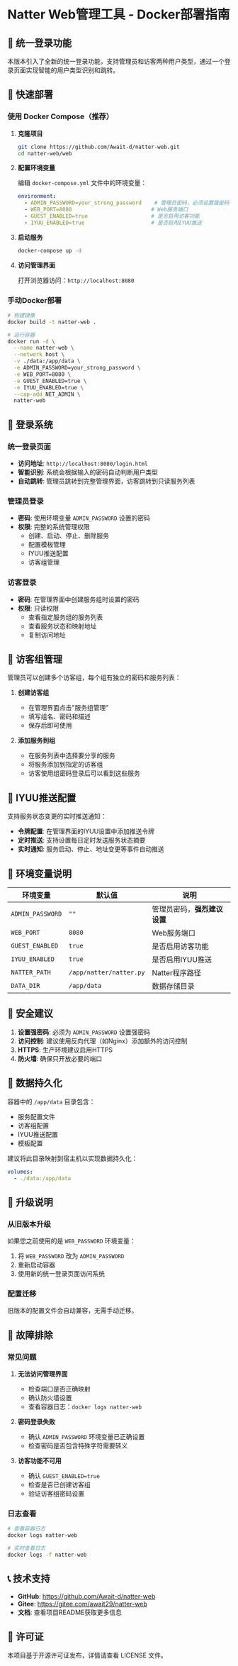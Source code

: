 # Natter Web管理工具 - Docker部署指南

## 🚀 统一登录功能

本版本引入了全新的统一登录功能，支持管理员和访客两种用户类型，通过一个登录页面实现智能的用户类型识别和跳转。

## 🔧 快速部署

### 使用 Docker Compose（推荐）

1. **克隆项目**
   ```bash
   git clone https://github.com/Await-d/natter-web.git
   cd natter-web/web
   ```

2. **配置环境变量**
   
   编辑 `docker-compose.yml` 文件中的环境变量：
   
   ```yaml
   environment:
     - ADMIN_PASSWORD=your_strong_password    # 管理员密码，必须设置强密码
     - WEB_PORT=8080                         # Web服务端口
     - GUEST_ENABLED=true                    # 是否启用访客功能
     - IYUU_ENABLED=true                     # 是否启用IYUU推送
   ```

3. **启动服务**
   ```bash
   docker-compose up -d
   ```

4. **访问管理界面**
   
   打开浏览器访问：`http://localhost:8080`

### 手动Docker部署

```bash
# 构建镜像
docker build -t natter-web .

# 运行容器
docker run -d \
  --name natter-web \
  --network host \
  -v ./data:/app/data \
  -e ADMIN_PASSWORD=your_strong_password \
  -e WEB_PORT=8080 \
  -e GUEST_ENABLED=true \
  -e IYUU_ENABLED=true \
  --cap-add NET_ADMIN \
  natter-web
```

## 🔐 登录系统

### 统一登录页面

- **访问地址**: `http://localhost:8080/login.html`
- **智能识别**: 系统会根据输入的密码自动判断用户类型
- **自动跳转**: 管理员跳转到完整管理界面，访客跳转到只读服务列表

### 管理员登录

- **密码**: 使用环境变量 `ADMIN_PASSWORD` 设置的密码
- **权限**: 完整的系统管理权限
  - 创建、启动、停止、删除服务
  - 配置模板管理
  - IYUU推送配置
  - 访客组管理

### 访客登录

- **密码**: 在管理界面中创建服务组时设置的密码
- **权限**: 只读权限
  - 查看指定服务组的服务列表
  - 查看服务状态和映射地址
  - 复制访问地址

## 👥 访客组管理

管理员可以创建多个访客组，每个组有独立的密码和服务列表：

1. **创建访客组**
   - 在管理界面点击"服务组管理"
   - 填写组名、密码和描述
   - 保存后即可使用

2. **添加服务到组**
   - 在服务列表中选择要分享的服务
   - 将服务添加到指定的访客组
   - 访客使用组密码登录后可以看到这些服务

## 📱 IYUU推送配置

支持服务状态变更的实时推送通知：

- **令牌配置**: 在管理界面的IYUU设置中添加推送令牌
- **定时推送**: 支持设置每日定时发送服务状态摘要
- **实时通知**: 服务启动、停止、地址变更等事件自动推送

## 🔧 环境变量说明

| 环境变量 | 默认值 | 说明 |
|---------|-------|------|
| `ADMIN_PASSWORD` | `""` | 管理员密码，**强烈建议设置** |
| `WEB_PORT` | `8080` | Web服务端口 |
| `GUEST_ENABLED` | `true` | 是否启用访客功能 |
| `IYUU_ENABLED` | `true` | 是否启用IYUU推送 |
| `NATTER_PATH` | `/app/natter/natter.py` | Natter程序路径 |
| `DATA_DIR` | `/app/data` | 数据存储目录 |

## 🚨 安全建议

1. **设置强密码**: 必须为 `ADMIN_PASSWORD` 设置强密码
2. **访问控制**: 建议使用反向代理（如Nginx）添加额外的访问控制
3. **HTTPS**: 生产环境建议启用HTTPS
4. **防火墙**: 确保只开放必要的端口

## 📂 数据持久化

容器中的 `/app/data` 目录包含：
- 服务配置文件
- 访客组配置
- IYUU推送配置
- 模板配置

建议将此目录映射到宿主机以实现数据持久化：

```yaml
volumes:
  - ./data:/app/data
```

## 🔄 升级说明

### 从旧版本升级

如果您之前使用的是 `WEB_PASSWORD` 环境变量：

1. 将 `WEB_PASSWORD` 改为 `ADMIN_PASSWORD`
2. 重新启动容器
3. 使用新的统一登录页面访问系统

### 配置迁移

旧版本的配置文件会自动兼容，无需手动迁移。

## 🐛 故障排除

### 常见问题

1. **无法访问管理界面**
   - 检查端口是否正确映射
   - 确认防火墙设置
   - 查看容器日志：`docker logs natter-web`

2. **密码登录失败**
   - 确认 `ADMIN_PASSWORD` 环境变量已正确设置
   - 检查密码是否包含特殊字符需要转义

3. **访客功能不可用**
   - 确认 `GUEST_ENABLED=true`
   - 检查是否已创建访客组
   - 验证访客组密码设置

### 日志查看

```bash
# 查看容器日志
docker logs natter-web

# 实时查看日志
docker logs -f natter-web
```

## 📞 技术支持

- **GitHub**: https://github.com/Await-d/natter-web
- **Gitee**: https://gitee.com/await29/natter-web
- **文档**: 查看项目README获取更多信息

## 📄 许可证

本项目基于开源许可证发布，详情请查看 LICENSE 文件。 